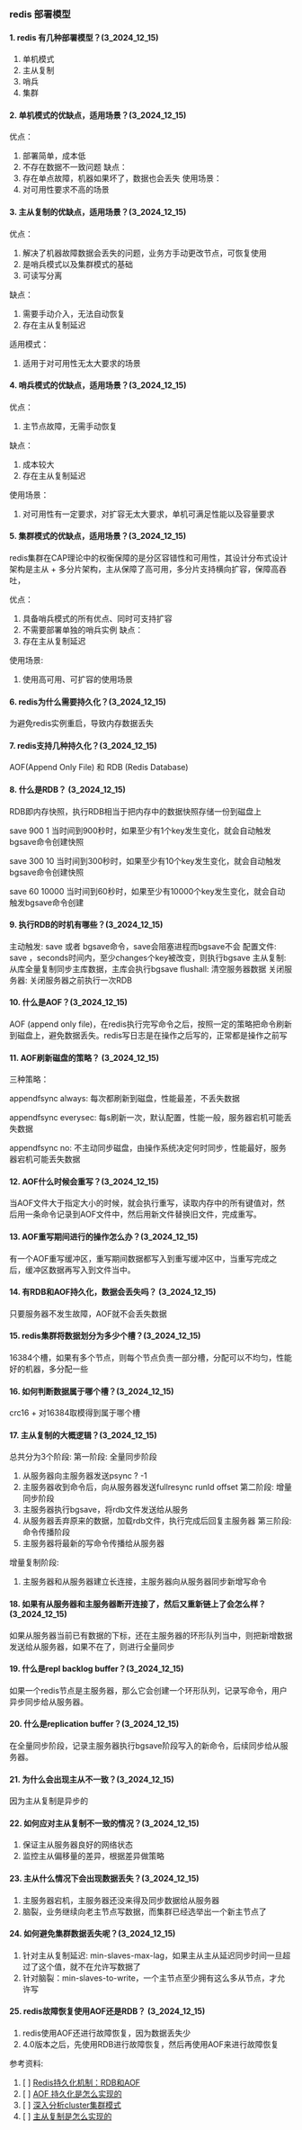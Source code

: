 ### redis 部署模型

#### 1. redis 有几种部署模型？(3_2024_12_15)
1. 单机模式
2. 主从复制
3. 哨兵
4. 集群

#### 2. 单机模式的优缺点，适用场景？(3_2024_12_15)
优点：
1. 部署简单，成本低
2. 不存在数据不一致问题
缺点：
1. 存在单点故障，机器如果坏了，数据也会丢失
使用场景：
1. 对可用性要求不高的场景


#### 3. 主从复制的优缺点，适用场景？(3_2024_12_15)
优点：
1. 解决了机器故障数据会丢失的问题，业务方手动更改节点，可恢复使用
2. 是哨兵模式以及集群模式的基础
3. 可读写分离

缺点：
1. 需要手动介入，无法自动恢复
2. 存在主从复制延迟

适用模式：
1. 适用于对可用性无太大要求的场景

#### 4. 哨兵模式的优缺点，适用场景？(3_2024_12_15)
优点：
1. 主节点故障，无需手动恢复

缺点：
1. 成本较大
2. 存在主从复制延迟

使用场景：
1. 对可用性有一定要求，对扩容无太大要求，单机可满足性能以及容量要求

#### 5. 集群模式的优缺点，适用场景？(3_2024_12_15)
redis集群在CAP理论中的权衡保障的是分区容错性和可用性，其设计分布式设计架构是主从 + 多分片架构，主从保障了高可用，多分片支持横向扩容，保障高吞吐，

优点：
1. 具备哨兵模式的所有优点、同时可支持扩容
2. 不需要部署单独的哨兵实例
缺点：
1. 存在主从复制延迟

使用场景:
1. 使用高可用、可扩容的使用场景

#### 6. redis为什么需要持久化？(3_2024_12_15)
为避免redis实例重启，导致内存数据丢失

#### 7. redis支持几种持久化？(3_2024_12_15)
AOF(Append Only File) 和 RDB (Redis Database)

#### 8. 什么是RDB？ (3_2024_12_15)
RDB即内存快照，执行RDB相当于把内存中的数据快照存储一份到磁盘上

save 900 1  当时间到900秒时，如果至少有1个key发生变化，就会自动触发bgsave命令创建快照

save 300 10  当时间到300秒时，如果至少有10个key发生变化，就会自动触发bgsave命令创建快照

save 60 10000    当时间到60秒时，如果至少有10000个key发生变化，就会自动触发bgsave命令创建


#### 9. 执行RDB的时机有哪些？(3_2024_12_15)
主动触发: save 或者 bgsave命令，save会阻塞进程而bgsave不会
配置文件: save <seconds> <changes>，seconds时间内，至少changes个key被改变，则执行bgsave
主从复制: 从库全量复制同步主库数据，主库会执行bgsave
flushall: 清空服务器数据
关闭服务器: 关闭服务器之前执行一次RDB

#### 10. 什么是AOF？(3_2024_12_15)
AOF (append only file)，在redis执行完写命令之后，按照一定的策略把命令刷新到磁盘上，避免数据丢失。redis写日志是在操作之后写的，正常都是操作之前写


#### 11. AOF刷新磁盘的策略？ (3_2024_12_15)
三种策略：

appendfsync always: 每次都刷新到磁盘，性能最差，不丢失数据

appendfsync everysec: 每s刷新一次，默认配置，性能一般，服务器宕机可能丢失数据

appendfsync no: 不主动同步磁盘，由操作系统决定何时同步，性能最好，服务器宕机可能丢失数据


#### 12. AOF什么时候会重写？(3_2024_12_15)
当AOF文件大于指定大小的时候，就会执行重写，读取内存中的所有键值对，然后用一条命令记录到AOF文件中，然后用新文件替换旧文件，完成重写。

#### 13. AOF重写期间进行的操作怎么办？(3_2024_12_15)
有一个AOF重写缓冲区，重写期间数据都写入到重写缓冲区中，当重写完成之后，缓冲区数据再写入到文件当中。

#### 14. 有RDB和AOF持久化，数据会丢失吗？ (3_2024_12_15)
只要服务器不发生故障，AOF就不会丢失数据


#### 15. redis集群将数据划分为多少个槽？(3_2024_12_15)
16384个槽，如果有多个节点，则每个节点负责一部分槽，分配可以不均匀，性能好的机器，多分配一些


#### 16. 如何判断数据属于哪个槽？(3_2024_12_15)
crc16 + 对16384取模得到属于哪个槽


#### 17. 主从复制的大概逻辑？(3_2024_12_15)
总共分为3个阶段:
第一阶段: 全量同步阶段
1. 从服务器向主服务器发送psync ? -1
2. 主服务器收到命令后，向从服务器发送fullresync runId offset
第二阶段: 增量同步阶段
1. 主服务器执行bgsave，将rdb文件发送给从服务
2. 从服务器丢弃原来的数据，加载rdb文件，执行完成后回复主服务器
第三阶段: 命令传播阶段
1. 主服务器将最新的写命令传播给从服务器

增量复制阶段:
1. 主服务器和从服务器建立长连接，主服务器向从服务器同步新增写命令

#### 18. 如果有从服务器和主服务器断开连接了，然后又重新链上了会怎么样？(3_2024_12_15)
如果从服务器当前已有数据的下标，还在主服务器的环形队列当中，则把新增数据发送给从服务器，如果不在了，则进行全量同步


#### 19. 什么是repl backlog buffer？(3_2024_12_15)
如果一个redis节点是主服务器，那么它会创建一个环形队列，记录写命令，用户异步同步给从服务器。


#### 20. 什么是replication buffer？(3_2024_12_15)
在全量同步阶段，记录主服务器执行bgsave阶段写入的新命令，后续同步给从服务器。


#### 21. 为什么会出现主从不一致？(3_2024_12_15)
因为主从复制是异步的

#### 22. 如何应对主从复制不一致的情况？(3_2024_12_15)
1. 保证主从服务器良好的网络状态
2. 监控主从偏移量的差异，根据差异做策略

#### 23. 主从什么情况下会出现数据丢失？(3_2024_12_15)
1. 主服务器宕机，主服务器还没来得及同步数据给从服务器
2. 脑裂，业务继续向老主节点写数据，而集群已经选举出一个新主节点了

#### 24. 如何避免集群数据丢失呢？(3_2024_12_15)
1. 针对主从复制延迟: min-slaves-max-lag，如果主从主从延迟同步时间一旦超过了这个值，就不在允许写数据了
2. 针对脑裂：min-slaves-to-write，一个主节点至少拥有这么多从节点，才允许写

#### 25. redis故障恢复使用AOF还是RDB？ (3_2024_12_15)
1. redis使用AOF还进行故障恢复，因为数据丢失少
2. 4.0版本之后，先使用RDB进行故障恢复，然后再使用AOF来进行故障恢复


参考资料:
1. [ ] [Redis持久化机制：RDB和AOF](https://juejin.cn/post/6844903939339452430)
2. [ ] [AOF 持久化是怎么实现的](https://www.xiaolincoding.com/redis/storage/aof.html#%E6%80%BB%E7%BB%93)
3. [ ] [深入分析cluster集群模式](https://www.cnblogs.com/wzh2010/p/15886799.html)
4. [ ] [主从复制是怎么实现的](https://www.xiaolincoding.com/redis/cluster/master_slave_replication.html#%E7%AC%AC%E4%B8%80%E6%AC%A1%E5%90%8C%E6%AD%A5)
